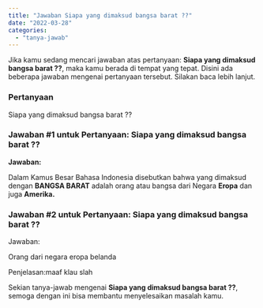 ```yaml
---
title: "Jawaban Siapa yang dimaksud bangsa barat ??"
date: "2022-03-28"
categories: 
  - "tanya-jawab"
---
```


Jika kamu sedang mencari jawaban atas pertanyaan: **Siapa yang dimaksud bangsa barat ??**, maka kamu berada di tempat yang tepat. Disini ada beberapa jawaban mengenai pertanyaan tersebut. Silakan baca lebih lanjut.

### Pertanyaan

Siapa yang dimaksud bangsa barat ??

### Jawaban #1 untuk Pertanyaan: Siapa yang dimaksud bangsa barat ??

**Jawaban:**

Dalam Kamus Besar Bahasa Indonesia disebutkan bahwa yang dimaksud dengan **BANGSA BARAT** adalah orang atau bangsa dari Negara **Eropa** dan juga **Amerika.**

### Jawaban #2 untuk Pertanyaan: Siapa yang dimaksud bangsa barat ??

Jawaban:

Orang dari negara eropa belanda

Penjelasan:maaf klau slah

Sekian tanya-jawab mengenai **Siapa yang dimaksud bangsa barat ??**, semoga dengan ini bisa membantu menyelesaikan masalah kamu.
